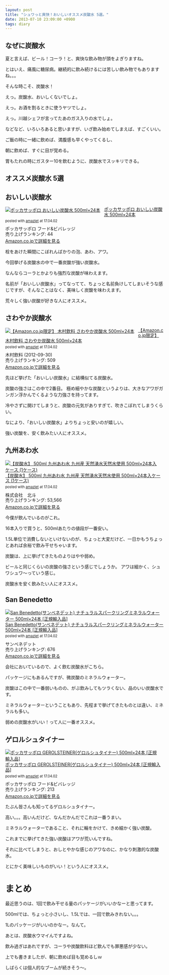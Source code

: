 ```yaml
---
layout: post
title: "シュワっと爽快！おいしいオススメ炭酸水 5選。"
date: 2013-07-10 23:09:00 +0900
tags: diary
---
```

## なぜに炭酸水

夏と言えば、ビール！コーラ！と、爽快な飲み物が頭をよぎりますね。

とはいえ、痛風に糖尿病。継続的に飲み続けるには苦しい飲み物でもありますね。。。

そんな時こそ、炭酸水！

えっ。炭酸水、おいしくないでしょ。

えっ。お酒を割るときに使うヤツでしょ。

えっ。川越シェフが言ってたあのガス入りの水でしょ。

などなど、いろいろあると思いますが、いざ飲み始めてしまえば、すごくいい。

ご飯の時に一緒に飲めば、満腹感も早くやってくるし、

朝に飲めば、すぐに目が覚める。

胃もたれの時にガスター10を飲むように、炭酸水でスッキリできる。

## オススメ炭酸水 5選

## おいしい炭酸水

<div class="amazlet-box" style="margin-bottom:0px;"><div class="amazlet-image" style="float:left;margin:0px 12px 1px 0px;"><a href="http://www.amazon.co.jp/exec/obidos/ASIN/B003AZZIB8/almond-milk-22/ref=nosim/" name="amazletlink" target="_blank"><img src="https://images-fe.ssl-images-amazon.com/images/I/416d%2BTCsAlL._SL160_.jpg" alt="ポッカサッポロ おいしい炭酸水 500ml×24本" style="border: none;" /></a></div><div class="amazlet-info" style="line-height:120%; margin-bottom: 10px"><div class="amazlet-name" style="margin-bottom:10px;line-height:120%"><a href="http://www.amazon.co.jp/exec/obidos/ASIN/B003AZZIB8/almond-milk-22/ref=nosim/" name="amazletlink" target="_blank">ポッカサッポロ おいしい炭酸水 500ml×24本</a><div class="amazlet-powered-date" style="font-size:80%;margin-top:5px;line-height:120%">posted with <a href="http://www.amazlet.com/" title="amazlet" target="_blank">amazlet</a> at 17.04.02</div></div><div class="amazlet-detail">ポッカサッポロ フード&ビバレッジ <br />売り上げランキング: 44<br /></div><div class="amazlet-sub-info" style="float: left;"><div class="amazlet-link" style="margin-top: 5px"><a href="http://www.amazon.co.jp/exec/obidos/ASIN/B003AZZIB8/almond-milk-22/ref=nosim/" name="amazletlink" target="_blank">Amazon.co.jpで詳細を見る</a></div></div></div><div class="amazlet-footer" style="clear: left"></div></div>

栓をあけた瞬間にこぼれんばかりの泡、あわ、アワ。

今回挙げる炭酸水の中で一番炭酸が強い炭酸水。

なんならコーラとかよりも強烈な炭酸が味わえます。

名前が「おいしい炭酸水」ってなってて、ちょっと名前負けしてしまいそうな感じですが、そんなことはなく、美味しく炭酸を味わえます。

荒々しく強い炭酸が好きな人にオススメ。

## さわやか炭酸水

<div class="amazlet-box" style="margin-bottom:0px;"><div class="amazlet-image" style="float:left;margin:0px 12px 1px 0px;"><a href="http://www.amazon.co.jp/exec/obidos/ASIN/B008CLZD24/almond-milk-22/ref=nosim/" name="amazletlink" target="_blank"><img src="https://images-fe.ssl-images-amazon.com/images/I/41c9ysN7RVL._SL160_.jpg" alt="【Amazon.co.jp限定】 木村飲料 さわやか炭酸水 500ml×24本" style="border: none;" /></a></div><div class="amazlet-info" style="line-height:120%; margin-bottom: 10px"><div class="amazlet-name" style="margin-bottom:10px;line-height:120%"><a href="http://www.amazon.co.jp/exec/obidos/ASIN/B008CLZD24/almond-milk-22/ref=nosim/" name="amazletlink" target="_blank">【Amazon.co.jp限定】 木村飲料 さわやか炭酸水 500ml×24本</a><div class="amazlet-powered-date" style="font-size:80%;margin-top:5px;line-height:120%">posted with <a href="http://www.amazlet.com/" title="amazlet" target="_blank">amazlet</a> at 17.04.02</div></div><div class="amazlet-detail">木村飲料 (2012-09-30)<br />売り上げランキング: 509<br /></div><div class="amazlet-sub-info" style="float: left;"><div class="amazlet-link" style="margin-top: 5px"><a href="http://www.amazon.co.jp/exec/obidos/ASIN/B008CLZD24/almond-milk-22/ref=nosim/" name="amazletlink" target="_blank">Amazon.co.jpで詳細を見る</a></div></div></div><div class="amazlet-footer" style="clear: left"></div></div>

先ほど挙げた「おいしい炭酸水」に結構似てる炭酸水。

炭酸の強さはこの中で2番目。 極め細やかな炭酸というよりは、大きなアワがガンガン浮かんでくるような力強さを持ってます。

冷やさずに開けてしまうと、炭酸の元気がありすぎて、吹きこぼれてしまうくらい。

なにより、「おいしい炭酸水」よりちょっと安いのが嬉しい。

強い炭酸を、安く飲みたい人にオススメ。

## 九州あわ水

<div class="amazlet-box" style="margin-bottom:0px;"><div class="amazlet-image" style="float:left;margin:0px 12px 1px 0px;"><a href="http://www.amazon.co.jp/exec/obidos/ASIN/B00E9OFJCW/almond-milk-22/ref=nosim/" name="amazletlink" target="_blank"><img src="https://images-fe.ssl-images-amazon.com/images/I/41wI-lhaWhL._SL160_.jpg" alt="【炭酸水】 500ml 九州あわ水 九州産 天然湧水天然水使用 500ml×24本入ケース (1ケース)" style="border: none;" /></a></div><div class="amazlet-info" style="line-height:120%; margin-bottom: 10px"><div class="amazlet-name" style="margin-bottom:10px;line-height:120%"><a href="http://www.amazon.co.jp/exec/obidos/ASIN/B00E9OFJCW/almond-milk-22/ref=nosim/" name="amazletlink" target="_blank">【炭酸水】 500ml 九州あわ水 九州産 天然湧水天然水使用 500ml×24本入ケース (1ケース)</a><div class="amazlet-powered-date" style="font-size:80%;margin-top:5px;line-height:120%">posted with <a href="http://www.amazlet.com/" title="amazlet" target="_blank">amazlet</a> at 17.04.02</div></div><div class="amazlet-detail">株式会社　北斗 <br />売り上げランキング: 53,566<br /></div><div class="amazlet-sub-info" style="float: left;"><div class="amazlet-link" style="margin-top: 5px"><a href="http://www.amazon.co.jp/exec/obidos/ASIN/B00E9OFJCW/almond-milk-22/ref=nosim/" name="amazletlink" target="_blank">Amazon.co.jpで詳細を見る</a></div></div></div><div class="amazlet-footer" style="clear: left"></div></div>

今僕が飲んでいるのがこれ。

16本入りで買うと、500mlあたりの値段が一番安い。

1.5L単位で消費しないといけないのが、ちょっと大変だけど、一日かもうちょっとあれば余裕で飲み干せちゃいます。

炭酸は、上に挙げてきたものよりはやや弱め。

ビールと同じくらいの炭酸の強さという感じでしょうか。 アワは細かく、シュワシュワ〜っていう感じ。

炭酸水を安く飲みたい人にオススメ。

## San Benedetto

<div class="amazlet-box" style="margin-bottom:0px;"><div class="amazlet-image" style="float:left;margin:0px 12px 1px 0px;"><a href="http://www.amazon.co.jp/exec/obidos/ASIN/B000LN52B8/almond-milk-22/ref=nosim/" name="amazletlink" target="_blank"><img src="https://images-fe.ssl-images-amazon.com/images/I/31p0NanMe8L._SL160_.jpg" alt="San Benedetto(サンベネデット) ナチュラルスパークリングミネラルウォーター 500ml×24本 [正規輸入品]" style="border: none;" /></a></div><div class="amazlet-info" style="line-height:120%; margin-bottom: 10px"><div class="amazlet-name" style="margin-bottom:10px;line-height:120%"><a href="http://www.amazon.co.jp/exec/obidos/ASIN/B000LN52B8/almond-milk-22/ref=nosim/" name="amazletlink" target="_blank">San Benedetto(サンベネデット) ナチュラルスパークリングミネラルウォーター 500ml×24本 [正規輸入品]</a><div class="amazlet-powered-date" style="font-size:80%;margin-top:5px;line-height:120%">posted with <a href="http://www.amazlet.com/" title="amazlet" target="_blank">amazlet</a> at 17.04.02</div></div><div class="amazlet-detail">サンベネデット <br />売り上げランキング: 676<br /></div><div class="amazlet-sub-info" style="float: left;"><div class="amazlet-link" style="margin-top: 5px"><a href="http://www.amazon.co.jp/exec/obidos/ASIN/B000LN52B8/almond-milk-22/ref=nosim/" name="amazletlink" target="_blank">Amazon.co.jpで詳細を見る</a></div></div></div><div class="amazlet-footer" style="clear: left"></div></div>

会社においているので、よく飲む炭酸水がこちら。

パッケージにもあるんですが、微炭酸のミネラルウォーター。

炭酸はこの中で一番弱いものの、がぶ飲みしてもツラくない、品のいい炭酸水です。

ミネラルウォーターということもあり、先程まで挙げてきたものとは違い、ミネラルも多い。

弱めの炭酸水がいい！って人に一番オススメ。

## ゲロルシュタイナー

<div class="amazlet-box" style="margin-bottom:0px;"><div class="amazlet-image" style="float:left;margin:0px 12px 1px 0px;"><a href="http://www.amazon.co.jp/exec/obidos/ASIN/B001P30C1S/almond-milk-22/ref=nosim/" name="amazletlink" target="_blank"><img src="https://images-fe.ssl-images-amazon.com/images/I/41i8pvR0nFL._SL160_.jpg" alt="ポッカサッポロ GEROLSTEINER(ゲロルシュタイナー) 500ml×24本 [正規輸入品]" style="border: none;" /></a></div><div class="amazlet-info" style="line-height:120%; margin-bottom: 10px"><div class="amazlet-name" style="margin-bottom:10px;line-height:120%"><a href="http://www.amazon.co.jp/exec/obidos/ASIN/B001P30C1S/almond-milk-22/ref=nosim/" name="amazletlink" target="_blank">ポッカサッポロ GEROLSTEINER(ゲロルシュタイナー) 500ml×24本 [正規輸入品]</a><div class="amazlet-powered-date" style="font-size:80%;margin-top:5px;line-height:120%">posted with <a href="http://www.amazlet.com/" title="amazlet" target="_blank">amazlet</a> at 17.04.02</div></div><div class="amazlet-detail">ポッカサッポロ フード&ビバレッジ <br />売り上げランキング: 213<br /></div><div class="amazlet-sub-info" style="float: left;"><div class="amazlet-link" style="margin-top: 5px"><a href="http://www.amazon.co.jp/exec/obidos/ASIN/B001P30C1S/almond-milk-22/ref=nosim/" name="amazletlink" target="_blank">Amazon.co.jpで詳細を見る</a></div></div></div><div class="amazlet-footer" style="clear: left"></div></div>

たぶん皆さんも知ってるゲロルシュタイナー。

高い。。。高いんだけど、なんだかんだでこれは一番うまい。

ミネラルウォーターであること、それに輪をかけて、きめ細かく強い炭酸。

これまでに挙げてきた強い炭酸はアワが荒いんですね。

それに比べてしまうと、おしとやかな感じのアワなのに、かなり刺激的な炭酸水。

とにかく美味しいものがいい！という人にオススメ。

# まとめ

最近思うのは、1回で飲み干せる量のパッケージがいいかなーと思ってます。

500mlでは、ちょっと小さいし、1.5Lでは、一回で飲みきれない。。。

1Lのパッケージがいいのかなー。なんて。

あとは、炭酸水ウマイんですよね。

飲み過ぎはあれですが、コーラや炭酸飲料ほど飲んでも罪悪感が少ない。

上でも書きましたが、朝に飲めば目も覚めるしｗ

しばらくは個人的なブームが続きそう〜。
